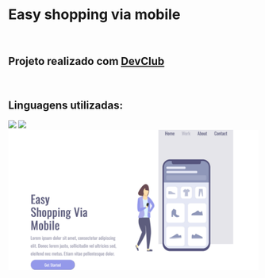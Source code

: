 <h1>Easy shopping via mobile</h1>
<br>
<h2>Projeto realizado com <a href="https://rodolfomori.com.br/devclub/">DevClub</a></h2>
<br>
<h2>Linguagens utilizadas:</h2>
<img src="https://img.shields.io/badge/HTML5-E34F26?style=for-the-badge&logo=html5&logoColor=white"/>
<img src="https://img.shields.io/badge/CSS3-1572B6?style=for-the-badge&logo=css3&logoColor=white"/>
<img src="https://github.com/DanielTiozo/easy-shopping-via-mobile/blob/master/assets/print-easy-mobile.png"/>
